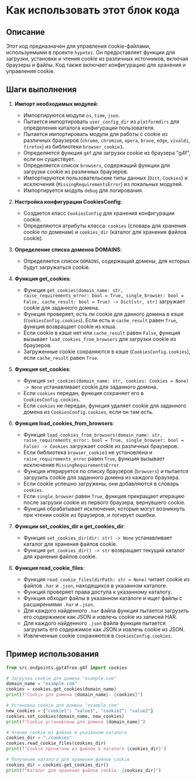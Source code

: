 Как использовать этот блок кода
=========================================================================================

Описание
-------------------------
Этот код предназначен для управления cookie-файлами, используемыми в проекте `hypotez`. Он предоставляет функции для загрузки, установки и чтения cookie из различных источников, включая браузеры и файлы. Код также включает конфигурацию для хранения и управления cookie.

Шаги выполнения
-------------------------
1. **Импорт необходимых модулей**: 
   - Импортируются модули `os`, `time`, `json`.
   - Пытается импортировать `user_config_dir` из `platformdirs` для определения каталога конфигурации пользователя.
   - Пытается импортировать модули для работы с cookie из различных браузеров (`chrome`, `chromium`, `opera`, `brave`, `edge`, `vivaldi`, `firefox`) из библиотеки `browser_cookie3`.
   - Определяется функция `g4f` для загрузки cookie из браузера "g4f", если он существует.
   - Определяется список `browsers`, содержащий функции для загрузки cookie из различных браузеров.
   - Импортируются пользовательские типы данных (`Dict`, `Cookies`) и исключения (`MissingRequirementsError`) из локальных модулей.
   - Импортируется модуль `debug` для логирования.

2. **Настройка конфигурации CookiesConfig**:
   - Создается класс `CookiesConfig` для хранения конфигурации cookie.
   - Определяются атрибуты класса: `cookies` (словарь для хранения cookie по доменам) и `cookies_dir` (каталог для хранения файлов cookie).

3. **Определение списка доменов DOMAINS**:
   - Определяется список `DOMAINS`, содержащий домены, для которых будут загружаться cookie.

4. **Функция get_cookies**:
   - Функция `get_cookies(domain_name: str, raise_requirements_error: bool = True, single_browser: bool = False, cache_result: bool = True) -> Dict[str, str]` загружает cookie для заданного домена.
   - Функция проверяет, есть ли cookie для данного домена в кэше (`CookiesConfig.cookies`). Если есть и `cache_result` равен `True`, функция возвращает cookie из кэша.
   - Если cookie в кэше нет или `cache_result` равен `False`, функция вызывает `load_cookies_from_browsers` для загрузки cookie из браузеров.
   - Загруженные cookie сохраняются в кэше (`CookiesConfig.cookies`), если `cache_result` равен `True`.

5. **Функция set_cookies**:
   - Функция `set_cookies(domain_name: str, cookies: Cookies = None) -> None` устанавливает cookie для заданного домена.
   - Если `cookies` передан, функция сохраняет его в `CookiesConfig.cookies`.
   - Если `cookies` не передан, функция удаляет cookie для заданного домена из `CookiesConfig.cookies`, если он там есть.

6. **Функция load_cookies_from_browsers**:
   - Функция `load_cookies_from_browsers(domain_name: str, raise_requirements_error: bool = True, single_browser: bool = False) -> Cookies` загружает cookie из различных браузеров.
   - Если библиотека `browser_cookie3` не установлена и `raise_requirements_error` равен `True`, функция вызывает исключение `MissingRequirementsError`.
   - Функция итерируется по списку браузеров (`browsers`) и пытается загрузить cookie для заданного домена из каждого браузера.
   - Если cookie успешно загружены, они добавляются в словарь `cookies`.
   - Если `single_browser` равен `True`, функция прекращает итерацию после загрузки cookie из первого браузера, вернувшего cookie.
   - Функция обрабатывает исключения, которые могут возникнуть при чтении cookie из браузеров, и логирует ошибки.

7. **Функции set_cookies_dir и get_cookies_dir**:
   - Функция `set_cookies_dir(dir: str) -> None` устанавливает каталог для хранения файлов cookie.
   - Функция `get_cookies_dir() -> str` возвращает текущий каталог для хранения файлов cookie.

8. **Функция read_cookie_files**:
   - Функция `read_cookie_files(dirPath: str = None)` читает cookie из файлов `.har` и `.json`, находящихся в указанном каталоге.
   - Функция проверяет права доступа к указанному каталогу.
   - Функция обходит файлы в указанном каталоге и ищет файлы с расширениями `.har` и `.json`.
   - Для каждого найденного `.har` файла функция пытается загрузить его содержимое как JSON и извлечь cookie из записей HAR.
   - Для каждого найденного `.json` файла функция пытается загрузить его содержимое как JSON и извлечь cookie из JSON.
   - Извлеченные cookie сохраняются в `CookiesConfig.cookies`.

Пример использования
-------------------------

```python
from src.endpoints.gpt4free.g4f import cookies

# Загрузка cookie для домена "example.com"
domain_name = "example.com"
cookies = cookies.get_cookies(domain_name)
print(f"Cookie для домена {domain_name}: {cookies}")

# Установка cookie для домена "example.com"
new_cookies = {"cookie1": "value1", "cookie2": "value2"}
cookies.set_cookies(domain_name, new_cookies)
print(f"Cookie установлены для домена {domain_name}")

# Чтение cookie из файлов в указанном каталоге
cookies_dir = "./cookies"
cookies.read_cookie_files(cookies_dir)
print(f"Cookie прочитаны из файлов в каталоге {cookies_dir}")

# Получение каталога для хранения файлов cookie
cookies_dir = cookies.get_cookies_dir()
print(f"Каталог для хранения файлов cookie: {cookies_dir}")